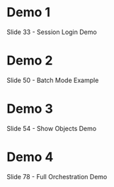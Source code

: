 # Demo 1

Slide 33 - Session Login Demo

# Demo 2

Slide 50 - Batch Mode Example

# Demo 3

Slide 54 - Show Objects Demo

# Demo 4

Slide 78 - Full Orchestration Demo
